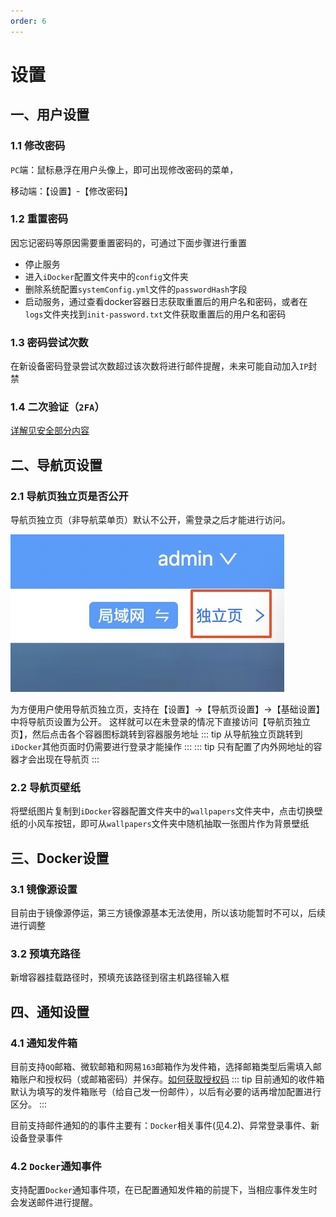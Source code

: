 ```yaml
---
order: 6
---
```

# 设置
## 一、用户设置

### 1.1 修改密码
`PC`端：鼠标悬浮在用户头像上，即可出现修改密码的菜单，

移动端：【设置】-【修改密码】

### 1.2 重置密码
因忘记密码等原因需要重置密码的，可通过下面步骤进行重置

- 停止服务
- 进入`iDocker`配置文件夹中的`config`文件夹
- 删除系统配置`systemConfig.yml`文件的`passwordHash`字段
- 启动服务，通过查看docker容器日志获取重置后的用户名和密码，或者在`logs`文件夹找到`init-password.txt`文件获取重置后的用户名和密码
  
### 1.3 密码尝试次数
在新设备密码登录尝试次数超过该次数将进行邮件提醒，未来可能自动加入`IP`封禁

### 1.4 二次验证（`2FA`）

[详解见安全部分内容](/guide/safe.html#二次验证-2fa)

## 二、导航页设置
### 2.1 导航页独立页是否公开
导航页独立页（非导航菜单页）默认不公开，需登录之后才能进行访问。

![导航页独立页](./screenshots/nav-special-page.png)

为方便用户使用导航页独立页，支持在【设置】->【导航页设置】->【基础设置】中将导航页设置为公开。
这样就可以在未登录的情况下直接访问【导航页独立页】，然后点击各个容器图标跳转到容器服务地址
::: tip
从导航独立页跳转到`iDocker`其他页面时仍需要进行登录才能操作
:::
::: tip 
只有配置了内外网地址的容器才会出现在导航页
:::
### 2.2 导航页壁纸
将壁纸图片复制到`iDocker`容器配置文件夹中的`wallpapers`文件夹中，点击切换壁纸的小风车按钮，即可从`wallpapers`文件夹中随机抽取一张图片作为背景壁纸

## 三、Docker设置
### 3.1 镜像源设置
目前由于镜像源停运，第三方镜像源基本无法使用，所以该功能暂时不可以，后续进行调整

### 3.2 预填充路径
新增容器挂载路径时，预填充该路径到宿主机路径输入框

## 四、通知设置
### 4.1 通知发件箱
目前支持`QQ`邮箱、微软邮箱和网易`163`邮箱作为发件箱，选择邮箱类型后需填入邮箱账户和授权码（或邮箱密码）并保存。[如何获取授权码](https://zhuanlan.zhihu.com/p/551399559)
::: tip
目前通知的收件箱默认为填写的发件箱账号（给自己发一份邮件），以后有必要的话再增加配置进行区分。
:::

目前支持邮件通知的的事件主要有：`Docker`相关事件(见4.2)、异常登录事件、新设备登录事件

### 4.2 `Docker`通知事件
支持配置`Docker`通知事件项，在已配置通知发件箱的前提下，当相应事件发生时会发送邮件进行提醒。